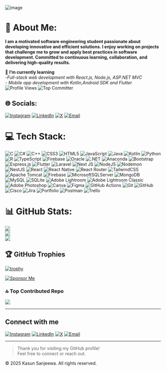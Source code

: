 ![image](https://github.com/user-attachments/assets/3e1f7f85-c157-476e-8cec-fccc8728c5c7)

# 💫 About Me:

**I am a motivated software engineering student passionate about developing innovative and efficient solutions. I enjoy working on projects that challenge me to grow and apply best practices in software development. Committed to continuous learning, collaboration, and delivering high-quality results.**

🌱 **I’m currently learning**<br>-*Full-stack web development with React.js, Node.js, ASP.NET MVC<br>- Mobile app development with Kotlin,Android SDK and Flutter*
![Profile Views](https://komarev.com/ghpvc/?username=Kasunsanjeewa2002sanju&label=Profile%20Views&color=0e75b6&style=for-the-badge&logo=github)
![Top Committer](https://user-badge.committers.top/sri_lanka_public/Kasunsanjeewa2002sanju.svg?v=1754893704&style=for-the-badge&logo=git)


## 🌐 Socials:
[![Instagram](https://img.shields.io/badge/Instagram-E4405F?style=for-the-badge&logo=instagram&logoColor=white)](https://www.instagram.com/_kasun__sanjeewa__)
[![LinkedIn](https://img.shields.io/badge/LinkedIn-0077B5?style=for-the-badge&logo=linkedin&logoColor=white)](https://www.linkedin.com/in/kasun-sanjeewa-0b4152277/)
[![X](https://img.shields.io/badge/X-000000?style=for-the-badge&logo=x&logoColor=white)](https://x.com/SanjeewaKa)
[![Email](https://img.shields.io/badge/Email-D14836?style=for-the-badge&logo=gmail&logoColor=white)](mailto:kasunsanjeewa2002@gmail.com)


# 💻 Tech Stack:
![C](https://img.shields.io/badge/C-00599C?style=for-the-badge&logo=c&logoColor=white)
![C#](https://img.shields.io/badge/C%23-239120?style=for-the-badge&logo=csharp&logoColor=white)
![C++](https://img.shields.io/badge/C%2B%2B-00599C?style=for-the-badge&logo=c%2B%2B&logoColor=white)
![CSS3](https://img.shields.io/badge/CSS3-1572B6?style=for-the-badge&logo=css3&logoColor=white)
![HTML5](https://img.shields.io/badge/HTML5-E34F26?style=for-the-badge&logo=html5&logoColor=white)
![JavaScript](https://img.shields.io/badge/JavaScript-323330?style=for-the-badge&logo=javascript&logoColor=F7DF1E)
![Java](https://img.shields.io/badge/Java-ED8B00?style=for-the-badge&logo=openjdk&logoColor=white)
![Kotlin](https://img.shields.io/badge/Kotlin-7F52FF?style=for-the-badge&logo=kotlin&logoColor=white)
![Python](https://img.shields.io/badge/Python-3670A0?style=for-the-badge&logo=python&logoColor=ffdd54)
![R](https://img.shields.io/badge/R-276DC3?style=for-the-badge&logo=r&logoColor=white)
![TypeScript](https://img.shields.io/badge/TypeScript-007ACC?style=for-the-badge&logo=typescript&logoColor=white)
![Firebase](https://img.shields.io/badge/Firebase-039BE5?style=for-the-badge&logo=firebase&logoColor=white)
![Oracle](https://img.shields.io/badge/Oracle-F80000?style=for-the-badge&logo=oracle&logoColor=white)
![.NET](https://img.shields.io/badge/.NET-5C2D91?style=for-the-badge&logo=.net&logoColor=white)
![Anaconda](https://img.shields.io/badge/Anaconda-44A833?style=for-the-badge&logo=anaconda&logoColor=white)
![Bootstrap](https://img.shields.io/badge/Bootstrap-8511FA?style=for-the-badge&logo=bootstrap&logoColor=white)
![Express.js](https://img.shields.io/badge/Express.js-404d59?style=for-the-badge&logo=express&logoColor=61DAFB)
![Flutter](https://img.shields.io/badge/Flutter-02569B?style=for-the-badge&logo=flutter&logoColor=white)
![Laravel](https://img.shields.io/badge/Laravel-FF2D20?style=for-the-badge&logo=laravel&logoColor=white)
![Next JS](https://img.shields.io/badge/Next-black?style=for-the-badge&logo=next.js&logoColor=white)
![NodeJS](https://img.shields.io/badge/Node.js-6DA55F?style=for-the-badge&logo=node.js&logoColor=white)
![Nodemon](https://img.shields.io/badge/Nodemon-323330?style=for-the-badge&logo=nodemon&logoColor=BBDEAD)
![NestJS](https://img.shields.io/badge/NestJS-E0234E?style=for-the-badge&logo=nestjs&logoColor=white)
![React](https://img.shields.io/badge/React-20232A?style=for-the-badge&logo=react&logoColor=61DAFB)
![React Native](https://img.shields.io/badge/React_Native-20232A?style=for-the-badge&logo=react&logoColor=61DAFB)
![React Router](https://img.shields.io/badge/React_Router-CA4245?style=for-the-badge&logo=react-router&logoColor=white)
![TailwindCSS](https://img.shields.io/badge/TailwindCSS-38B2AC?style=for-the-badge&logo=tailwind-css&logoColor=white)
![Apache Tomcat](https://img.shields.io/badge/Apache_Tomcat-F8DC75?style=for-the-badge&logo=apache-tomcat&logoColor=black)
![Firebase](https://img.shields.io/badge/Firebase-A08021?style=for-the-badge&logo=firebase&logoColor=ffcd34)
![MicrosoftSQLServer](https://img.shields.io/badge/Microsoft_SQL_Server-CC2927?style=for-the-badge&logo=microsoft-sql-server&logoColor=white)
![MongoDB](https://img.shields.io/badge/MongoDB-4EA94B?style=for-the-badge&logo=mongodb&logoColor=white)
![MySQL](https://img.shields.io/badge/MySQL-4479A1?style=for-the-badge&logo=mysql&logoColor=white)
![SQLite](https://img.shields.io/badge/SQLite-07405E?style=for-the-badge&logo=sqlite&logoColor=white)
![Adobe Lightroom](https://img.shields.io/badge/Adobe_Lightroom-31A8FF?style=for-the-badge&logo=adobe-lightroom&logoColor=white)
![Adobe Lightroom Classic](https://img.shields.io/badge/Adobe_Lightroom_Classic-31A8FF?style=for-the-badge&logo=adobe-lightroom-classic&logoColor=white)
![Adobe Photoshop](https://img.shields.io/badge/Adobe_Photoshop-31A8FF?style=for-the-badge&logo=adobe-photoshop&logoColor=white)
![Canva](https://img.shields.io/badge/Canva-00C4CC?style=for-the-badge&logo=canva&logoColor=white)
![Figma](https://img.shields.io/badge/Figma-F24E1E?style=for-the-badge&logo=figma&logoColor=white)
![GitHub Actions](https://img.shields.io/badge/GitHub_Actions-2671E5?style=for-the-badge&logo=githubactions&logoColor=white)
![Git](https://img.shields.io/badge/Git-F05033?style=for-the-badge&logo=git&logoColor=white)
![GitHub](https://img.shields.io/badge/GitHub-121011?style=for-the-badge&logo=github&logoColor=white)
![Cisco](https://img.shields.io/badge/Cisco-049FD9?style=for-the-badge&logo=cisco&logoColor=black)
![Jira](https://img.shields.io/badge/Jira-0A0FFF?style=for-the-badge&logo=jira&logoColor=white)
![Portfolio](https://img.shields.io/badge/Portfolio-000000?style=for-the-badge&logo=firefox&logoColor=FF7139)
![Postman](https://img.shields.io/badge/Postman-FF6C37?style=for-the-badge&logo=postman&logoColor=white)
![Trello](https://img.shields.io/badge/Trello-026AA7?style=for-the-badge&logo=trello&logoColor=white)


# 📊 GitHub Stats:
![](https://github-readme-stats.vercel.app/api?username=Kasunsanjeewa2002sanju&theme=github_dark_dimmed&hide_border=true&include_all_commits=true&count_private=true)<br/>
![](https://nirzak-streak-stats.vercel.app/?user=Kasunsanjeewa2002sanju&theme=github_dark_dimmed&hide_border=true)<br/>
![](https://github-readme-stats.vercel.app/api/top-langs/?username=Kasunsanjeewa2002sanju&theme=github_dark_dimmed&hide_border=true&include_all_commits=true&count_private=true&layout=compact)

## 🏆 GitHub Trophies
[![trophy](https://github-profile-trophy.vercel.app/?username=Kasunsanjeewa2002sanju&theme=radical)](https://github.com/ryo-ma/github-profile-trophy)

[![Sponsor Me](https://img.shields.io/badge/Sponsor-❤-ff69b4?style=for-the-badge)](https://www.buymeacoffee.com/KasunSanjeewa)


### 🔝 Top Contributed Repo
![](https://github-contributor-stats.vercel.app/api?username=Kasunsanjeewa2002sanju&limit=5&theme=dark&combine_all_yearly_contributions=true)

---

## Connect with me
[![Instagram](https://img.shields.io/badge/Instagram-E4405F?style=for-the-badge&logo=instagram&logoColor=white)](https://www.instagram.com/_kasun__sanjeewa__)
[![LinkedIn](https://img.shields.io/badge/LinkedIn-0077B5?style=for-the-badge&logo=linkedin&logoColor=white)](https://www.linkedin.com/in/kasun-sanjeewa-0b4152277/)
[![X](https://img.shields.io/badge/X-000000?style=for-the-badge&logo=x&logoColor=white)](https://x.com/SanjeewaKa)
[![Email](https://img.shields.io/badge/Email-D14836?style=for-the-badge&logo=gmail&logoColor=white)](mailto:kasunsanjeewa2002@gmail.com)



---

> Thank you for visiting my GitHub profile!  
> Feel free to connect or reach out.

© 2025 Kasun Sanjeewa. All rights reserved.


<!-- Proudly created with GPRM ( https://gprm.itsvg.in ) -->

